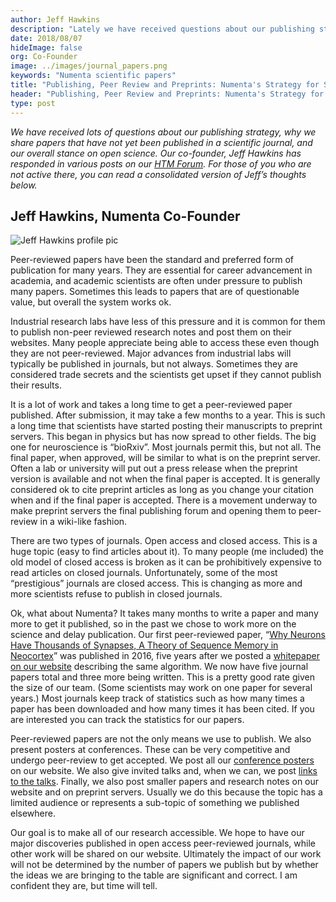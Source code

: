 ```yaml
---
author: Jeff Hawkins
description: "Lately we have received questions about our publishing strategy and why we share articles that have not yet been published in a scientific journal.  Our co-founder, Jeff Hawkins responded to a recent thread on this topic on our HTM Forum. His response is posted here in this blog post."
date: 2018/08/07
hideImage: false
org: Co-Founder
image: ../images/journal_papers.png
keywords: "Numenta scientific papers"
title: "Publishing, Peer Review and Preprints: Numenta's Strategy for Sharing Science"
header: "Publishing, Peer Review and Preprints: Numenta's Strategy for Sharing Science"
type: post
---
```


*We have received lots of questions about our publishing strategy, why we share papers that have not yet been published in a scientific journal, and our overall stance on open science. Our co-founder, Jeff Hawkins has responded in various posts on our [HTM Forum](https://discourse.numenta.org/). For those of you who are not active there, you can read a consolidated version of Jeff’s thoughts below.*

**Jeff Hawkins, Numenta Co-Founder**
----------------------

![Jeff Hawkins profile pic](https://discourse-cdn-sjc2.com/standard14/user_avatar/discourse.numenta.org/jhawkins/120/278_1.png)

Peer-reviewed papers have been the standard and preferred form of publication for many years. They are essential for career advancement in academia, and academic scientists are often under pressure to publish many papers. Sometimes this leads to papers that are of questionable value, but overall the system works ok.

Industrial research labs have less of this pressure and it is common for them to publish non-peer reviewed research notes and post them on their websites. Many people appreciate being able to access these even though they are not peer-reviewed. Major advances from industrial labs will typically be published in journals, but not always. Sometimes they are considered trade secrets and the scientists get upset if they cannot publish their results.

It is a lot of work and takes a long time to get a peer-reviewed paper published. After submission, it may take a few months to a year. This is such a long time that scientists have started posting their manuscripts to preprint servers. This began in physics but has now spread to other fields. The big one for neuroscience is “bioRxiv”. Most journals permit this, but not all. The final paper, when approved, will be similar to what is on the preprint server. Often a lab or university will put out a press release when the preprint version is available and not when the final paper is accepted. It is generally considered ok to cite preprint articles as long as you change your citation when and if the final paper is accepted. There is a movement underway to make preprint servers the final publishing forum and opening them to peer-review in a wiki-like fashion.

There are two types of journals. Open access and closed access. This is a huge topic (easy to find articles about it). To many people (me included) the old model of closed access is broken as it can be prohibitively expensive to read articles on closed journals. Unfortunately, some of the most “prestigious” journals are closed access. This is changing as more and more scientists refuse to publish in closed journals.

Ok, what about Numenta? It takes many months to write a paper and many more to get it published, so in the past we chose to work more on the science and delay publication. Our first peer-reviewed paper, “[Why Neurons Have Thousands of Synapses, A Theory of Sequence Memory in Neocortex](/neuroscience-research/research-publications/papers/why-neurons-have-thousands-of-synapses-theory-of-sequence-memory-in-neocortex/)” was published in 2016, five years after we posted a [whitepaper on our website](/neuroscience-research/research-publications/papers/hierarchical-temporal-memory-white-paper/) describing the same algorithm. We now have five journal papers total and three more being written. This is a pretty good rate given the size of our team. (Some scientists may work on one paper for several years.) Most journals keep track of statistics such as how many times a paper has been downloaded and how many times it has been cited. If you are interested you can track the statistics for our papers.

Peer-reviewed papers are not the only means we use to publish. We also present posters at conferences. These can be very competitive and undergo peer-review to get accepted. We post all our [conference posters](/neuroscience-research/research-publications/posters/) on our website. We also give invited talks and, when we can, we post [links to the talks](/resources/videos/). Finally, we also post smaller papers and research notes on our website and on preprint servers. Usually we do this because the topic has a limited audience or represents a sub-topic of something we published elsewhere.

Our goal is to make all of our research accessible. We hope to have our major discoveries published in open access peer-reviewed journals, while other work will be shared on our website. Ultimately the impact of our work will not be determined by the number of papers we publish but by whether the ideas we are bringing to the table are significant and correct. I am confident they are, but time will tell.
